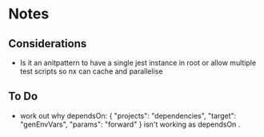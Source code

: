 # Notes

## Considerations

 - Is it an anitpattern to have a single jest instance in root or allow multiple test scripts so nx can cache and parallelise 

## To Do

- work out why    dependsOn:     { "projects": "dependencies", "target": "genEnvVars", "params": "forward" } isn't working as dependsOn .
